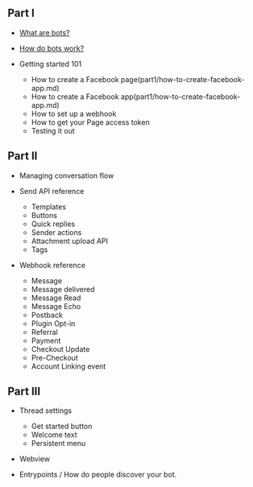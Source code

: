 ## Part I
  * [What are bots?](part1/what-are-bots.md)
  * [How do bots work?](part1/how-do-bots-work.md)
  * Getting started 101

    * How to create a Facebook page(part1/how-to-create-facebook-app.md)
    * How to create a Facebook app(part1/how-to-create-facebook-app.md)
    * How to set up a webhook
    * How to get your Page access token
    * Testing it out

## Part II
  * Managing conversation flow
  * Send API reference

    * Templates
    * Buttons
    * Quick replies
    * Sender actions
    * Attachment upload API
    * Tags

  * Webhook reference

    * Message
    * Message delivered
    * Message Read
    * Message Echo
    * Postback
    * Plugin Opt-in
    * Referral
    * Payment
    * Checkout Update
    * Pre-Checkout
    * Account Linking event

## Part III
  * Thread settings

    * Get started button
    * Welcome text
    * Persistent menu

  * Webview
  * Entrypoints / How do people discover your bot.
